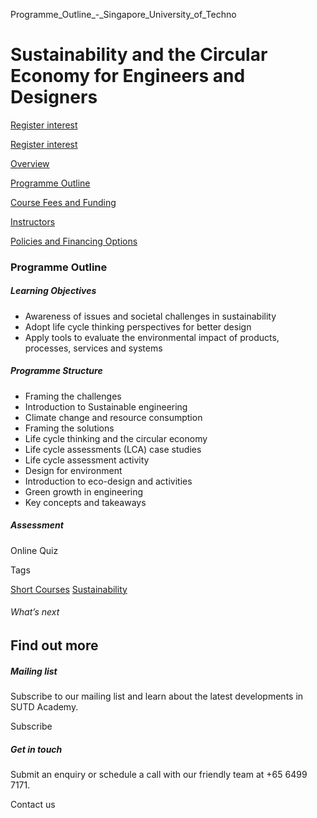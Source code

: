 Programme_Outline_-_Singapore_University_of_Techno



Sustainability and the Circular Economy for Engineers and Designers
===================================================================

[Register interest](/admissions/academy/short-courses/short-courses-register-your-interest/?coursename=sustainability-and-the-circular-economy-for-engineers-and-designers)

[Register interest](/admissions/academy/short-courses/short-courses-register-your-interest/?coursename=sustainability-and-the-circular-economy-for-engineers-and-designers)

[Overview](/course/sustainability-and-the-circular-economy-for-engineers-and-designers/#tabs)

[Programme Outline](/course/sustainability-and-the-circular-economy-for-engineers-and-designers/programme-outline/#tabs)

[Course Fees and Funding](/course/sustainability-and-the-circular-economy-for-engineers-and-designers/course-fees-and-funding/#tabs)

[Instructors](/course/sustainability-and-the-circular-economy-for-engineers-and-designers/instructors/#tabs)

[Policies and Financing Options](/course/sustainability-and-the-circular-economy-for-engineers-and-designers/policies-and-financing-options/#tabs)

### Programme Outline

##### **Learning Objectives**

* Awareness of issues and societal challenges in sustainability
* Adopt life cycle thinking perspectives for better design
* Apply tools to evaluate the environmental impact of products, processes, services and systems

##### **Programme Structure**

* Framing the challenges
* Introduction to Sustainable engineering
* Climate change and resource consumption
* Framing the solutions
* Life cycle thinking and the circular economy
* Life cycle assessments (LCA) case studies
* Life cycle assessment activity
* Design for environment
* Introduction to eco-design and activities
* Green growth in engineering
* ​Key concepts and takeaways

##### **Assessment**

Online Quiz

Tags

[Short Courses](/admissions/academy/courses-and-modules/?academy-type-course=780)
[Sustainability](/admissions/academy/courses-and-modules/?discipline=833)

###### What’s next

Find out more
-------------

##### Mailing list

Subscribe to our mailing list and learn about the latest developments in SUTD Academy.

Subscribe

##### Get in touch

Submit an enquiry or schedule a call with our friendly team at +65 6499 7171.

Contact us

